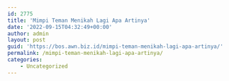 ```yaml
---
id: 2775
title: 'Mimpi Teman Menikah Lagi Apa Artinya'
date: '2022-09-15T04:32:49+00:00'
author: admin
layout: post
guid: 'https://bos.awn.biz.id/mimpi-teman-menikah-lagi-apa-artinya/'
permalink: /mimpi-teman-menikah-lagi-apa-artinya/
categories:
    - Uncategorized
---
```


